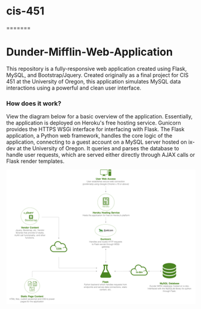 # cis-451

=======
# Dunder-Mifflin-Web-Application
This repository is a fully-responsive web application created using Flask, MySQL, and Bootstrap/Jquery. Created originally as a final project for CIS 451 at the University of Oregon, this application simulates MySQL data interactions using a powerful and clean user interface.

### How does it work?
View the diagram below for a basic overview of the application. Essentially, the application is deployed on Heroku's free hosting service. Gunicorn provides the HTTPS WSGi interface for interfacing with Flask. The Flask application, a Python web framework, handles the core logic of the application, connecting to a guest account on a MySQL server hosted on ix-dev at the University of Oregon. It queries and parses the database to handle user requests, which are served either directly through AJAX calls or Flask render templates.

![diagram](https://raw.githubusercontent.com/jens-johnson/Dunder-Mifflin-Web-Application/master/static/images/diagram.png)
